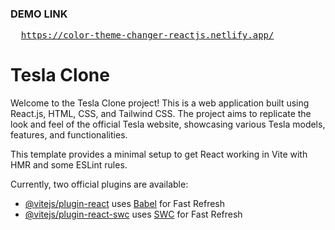 ### DEMO LINK
<pre>
  <a href="https://color-theme-changer-reactjs.netlify.app/">https://color-theme-changer-reactjs.netlify.app/</a>
</pre>

# Tesla Clone
Welcome to the Tesla Clone project! This is a web application built using React.js, HTML, CSS, and Tailwind CSS. The project aims to replicate the look and feel of the official Tesla website, showcasing various Tesla models, features, and functionalities.

This template provides a minimal setup to get React working in Vite with HMR and some ESLint rules.

Currently, two official plugins are available:

- [@vitejs/plugin-react](https://github.com/vitejs/vite-plugin-react/blob/main/packages/plugin-react/README.md) uses [Babel](https://babeljs.io/) for Fast Refresh
- [@vitejs/plugin-react-swc](https://github.com/vitejs/vite-plugin-react-swc) uses [SWC](https://swc.rs/) for Fast Refresh
